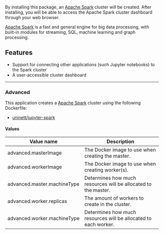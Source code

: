 By installing this package, an [Apache Spark](https://spark.apache.org/)
cluster will be created. After installing, you will be able to access the Apache Spark
cluster dashboard through your web browser.

[Apache Spark](https://spark.apache.org/) is a fast and general engine for big
data processing, with built-in modules for streaming, SQL, machine learning
and graph processing.

## Features
- Support for connecting other applications (such Jupyter notebooks) to the Spark cluster
- A user-accessible cluster dashboard

------

### Advanced
This application creates a [Apache Spark](https://github.com/Uninett/helm-charts/tree/master/repos/stable/spark) cluster using the following Dockerfile:
  - [uninett/jupyter-spark](https://github.com/Uninett/helm-charts-dockerfiles/tree/6405497/jupyter-spark/Dockerfile)


#### Values
| Value name    | Description |
| ------------- | ------------------------------------------------------------------------------------------------------------------------------------------------------------- |
| advanced.masterImage | The Docker image to use when creating the master.    |
| advanced.workerImage | The Docker image to use when creating worker(s).     |
| advanced.master.machineType | Determines how much resources will be allocated to the master. |
| advanced.worker.replicas | The amount of workers to create in the cluster. |
| advanced.worker.machineType | Determines how much resources will be allocated to each worker. |
